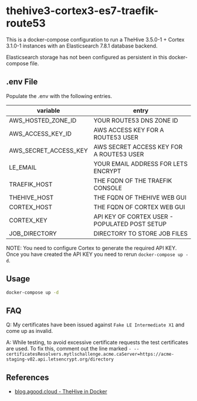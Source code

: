 # thehive3-cortex3-es7-traefik-route53

This is a docker-compose configuration to run a TheHive 3.5.0-1 + Cortex 3.1.0-1 instances with an Elasticsearch 7.8.1 database backend.

Elasticsearch storage has not been configured as persistent in this docker-compose file.

## .env File

Populate the .env with the following entries.  

| variable              | entry                                         |
|-----------------------|-----------------------------------------------|
| AWS_HOSTED_ZONE_ID    | YOUR ROUTE53 DNS ZONE ID                      |
| AWS_ACCESS_KEY_ID     | AWS ACCESS KEY FOR A ROUTE53 USER             |
| AWS_SECRET_ACCESS_KEY | AWS SECRET ACCESS KEY FOR A ROUTE53 USER      |
| LE_EMAIL              | YOUR EMAIL ADDRESS FOR LETS ENCRYPT           |
| TRAEFIK_HOST          | THE FQDN OF THE TRAEFIK CONSOLE               |
| THEHIVE_HOST          | THE FQDN OF THEHIVE WEB GUI                   |
| CORTEX_HOST           | THE FQDN OF CORTEX WEB GUI                    |
| CORTEX_KEY            | API KEY OF CORTEX USER - POPULATED POST SETUP |
| JOB_DIRECTORY         | DIRECTORY TO STORE JOB FILES                  |

NOTE: You need to configure Cortex to generate the required API KEY.  Once you have created the API KEY you need to rerun `docker-compose up -d`.

## Usage

```bash
docker-compose up -d
```

## FAQ

Q: My certificates have been issued against `Fake LE Intermediate X1` and come up as invalid.  

A: While testing, to avoid excessive certificate requests the test certificates are used.  To fix this, comment out the line marked `- --certificatesResolvers.mytlschallenge.acme.caServer=https://acme-staging-v02.api.letsencrypt.org/directory`

## References

- [blog.agood.cloud - TheHive in Docker](<https://blog.agood.cloud/posts/2020/05/07/thehive-in-docker/>)
